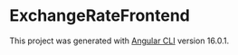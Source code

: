 # ExchangeRateFrontend

This project was generated with [Angular CLI](https://github.com/angular/angular-cli) version 16.0.1.


